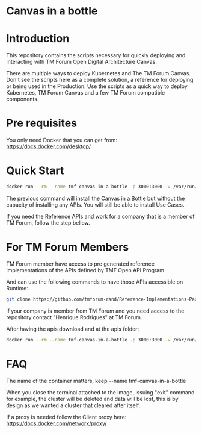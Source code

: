 # Canvas in a bottle

# Introduction

This repository contains the scripts necessary for quickly deploying and interacting with TM Forum Open Digital Architecture Canvas.

There are multiple ways to deploy Kubernetes and The TM Forum Canvas. Don't see the scripts here as a complete solution, a reference for deploying or being used in the Production. Use the scripts as a quick way to deploy Kubernetes, TM Forum Canvas and a few TM Forum compatible components.

# Pre requisites

You only need Docker that you can get from:
https://docs.docker.com/desktop/


# Quick Start



```sh
docker run --rm --name tmf-canvas-in-a-bottle -p 3000:3000 -v /var/run/docker.sock:/var/run/docker.sock -it tmforumodacanvas/canvas-in-a-bottle:gui
```
The previous command will install the Canvas in a Bottle but without the capacity of installing any APIs. You will still be able to install Use Cases.

If you need the Reference APIs and work for a company that is a member of TM Forum, follow the step bellow.

# For TM Forum Members

TM Forum member have access to pre generated reference implementations of the APIs defined by TMF Open API Program

And can use the following commands to have those APIs accessible on Runtime:

```sh
git clone https://github.com/tmforum-rand/Reference-Implementations-Pack.git apis
```

if your company is member from TM Forum and you need access to the repository contact "Henrique Rodrigues" at TM Forum.

After having the apis download and at the apis folder:

```sh
docker run --rm --name tmf-canvas-in-a-bottle -p 3000:3000 -v /var/run/docker.sock:/var/run/docker.sock -v ${PWD}/apis:/apis -it tmforumodacanvas/canvas-in-a-bottle:gui
```


# FAQ

The name of the container matters, keep --name tmf-canvas-in-a-bottle



When you close the terminal attached to the image, issuing "exit" command for example, the cluster will be deleted and data will be lost, this is by design as we wanted a cluster that cleared after itself.

If a proxy is needed follow the Client proxy here: https://docs.docker.com/network/proxy/

